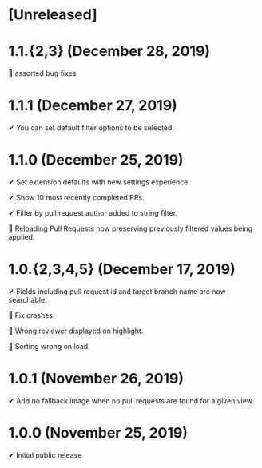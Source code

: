 # [Unreleased]

# 1.1.{2,3} (December 28, 2019)

🐛 assorted bug fixes

# 1.1.1 (December 27, 2019)

✔ You can set default filter options to be selected.

# 1.1.0 (December 25, 2019)

✔ Set extension defaults with new settings experience.

✔ Show 10 most recently completed PRs.

✔ Filter by pull request author added to string filter.

🐛 Reloading Pull Requests now preserving previously filtered values being applied.

# 1.0.{2,3,4,5} (December 17, 2019)

✔ Fields including pull request id and target branch name are now searchable.

🐛 Fix crashes

🐛 Wrong reviewer displayed on highlight.

🐛 Sorting wrong on load.

# 1.0.1 (November 26, 2019)

✔ Add no fallback image when no pull requests are found for a given view.

# 1.0.0 (November 25, 2019)

✔ Initial public release
